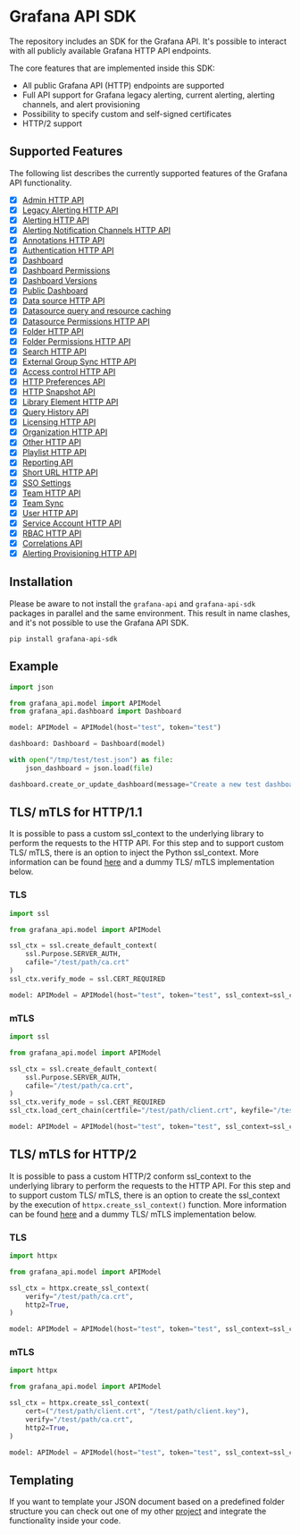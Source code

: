 # Grafana API SDK
The repository includes an SDK for the Grafana API. It's possible to interact with all publicly available Grafana HTTP API endpoints.

The core features that are implemented inside this SDK:

- All public Grafana API (HTTP) endpoints are supported
- Full API support for Grafana legacy alerting, current alerting, alerting channels, and alert provisioning
- Possibility to specify custom and self-signed certificates
- HTTP/2 support

## Supported Features

The following list describes the currently supported features of the Grafana API functionality.

- [x] [Admin HTTP API](https://grafana.com/docs/grafana/latest/http_api/admin/)
- [x] [Legacy Alerting HTTP API](https://grafana.com/docs/grafana/latest/http_api/alerting/)
- [x] [Alerting HTTP API](https://editor.swagger.io/?url=https://raw.githubusercontent.com/grafana/grafana/main/pkg/services/ngalert/api/tooling/post.json)
- [x] [Alerting Notification Channels HTTP API](https://grafana.com/docs/grafana/latest/http_api/alerting_notification_channels/) 
- [x] [Annotations HTTP API](https://grafana.com/docs/grafana/latest/http_api/annotations/)
- [x] [Authentication HTTP API](https://grafana.com/docs/grafana/latest/http_api/auth/)
- [x] [Dashboard](https://grafana.com/docs/grafana/latest/developers/http_api/dashboard/)
- [x] [Dashboard Permissions](https://grafana.com/docs/grafana/latest/developers/http_api/dashboard_permissions/)
- [x] [Dashboard Versions](https://grafana.com/docs/grafana/latest/developers/http_api/dashboard_versions/)
- [x] [Public Dashboard](https://grafana.com/docs/grafana/latest/developers/http_api/dashboard_public/)
- [x] [Data source HTTP API](https://grafana.com/docs/grafana/latest/http_api/data_source/)
- [x] [Datasource query and resource caching](https://grafana.com/docs/grafana/latest/developers/http_api/query_and_resource_caching/)
- [x] [Datasource Permissions HTTP API](https://grafana.com/docs/grafana/latest/http_api/datasource_permissions/)
- [x] [Folder HTTP API](https://grafana.com/docs/grafana/v7.5/http_api/folder/)
- [x] [Folder Permissions HTTP API](https://grafana.com/docs/grafana/v7.5/http_api/folder_permissions/)
- [x] [Search HTTP API](https://grafana.com/docs/grafana/v7.5/http_api/folder_dashboard_search/)
- [x] [External Group Sync HTTP API](https://grafana.com/docs/grafana/latest/http_api/external_group_sync/)
- [x] [Access control HTTP API](https://grafana.com/docs/grafana/latest/developers/http_api/access_control/)
- [x] [HTTP Preferences API](https://grafana.com/docs/grafana/latest/http_api/preferences/)
- [x] [HTTP Snapshot API](https://grafana.com/docs/grafana/latest/http_api/snapshot/)
- [x] [Library Element HTTP API](https://grafana.com/docs/grafana/latest/http_api/library_element/)
- [x] [Query History API](https://grafana.com/docs/grafana/latest/http_api/query_history/)
- [x] [Licensing HTTP API](https://grafana.com/docs/grafana/latest/http_api/licensing/)
- [x] [Organization HTTP API](https://grafana.com/docs/grafana/latest/http_api/org/)
- [x] [Other HTTP API](https://grafana.com/docs/grafana/latest/http_api/other/)
- [x] [Playlist HTTP API](https://grafana.com/docs/grafana/latest/http_api/playlist/)
- [x] [Reporting API](https://grafana.com/docs/grafana/latest/http_api/reporting/)
- [x] [Short URL HTTP API](https://grafana.com/docs/grafana/latest/http_api/short_url/)
- [x] [SSO Settings](https://grafana.com/docs/grafana/latest/developers/http_api/sso-settings/)
- [x] [Team HTTP API](https://grafana.com/docs/grafana/latest/http_api/team/)
- [x] [Team Sync](https://grafana.com/docs/grafana/latest/developers/http_api/team_sync/)
- [x] [User HTTP API](https://grafana.com/docs/grafana/latest/http_api/user/)
- [x] [Service Account HTTP API](https://grafana.com/docs/grafana/latest/developers/http_api/serviceaccount/)
- [x] [RBAC HTTP API](https://grafana.com/docs/grafana/latest/http_api/access_control/)
- [x] [Correlations API](https://grafana.com/docs/grafana/latest/developers/http_api/correlations/)
- [x] [Alerting Provisioning HTTP API](https://grafana.com/docs/grafana/latest/developers/http_api/alerting_provisioning/)

## Installation

Please be aware to not install the `grafana-api` and `grafana-api-sdk` packages in parallel and the same environment. This result in name clashes, and it's not possible to use the Grafana API SDK.

`pip install grafana-api-sdk`

## Example

```python
import json

from grafana_api.model import APIModel
from grafana_api.dashboard import Dashboard

model: APIModel = APIModel(host="test", token="test")

dashboard: Dashboard = Dashboard(model)

with open("/tmp/test/test.json") as file:
    json_dashboard = json.load(file)

dashboard.create_or_update_dashboard(message="Create a new test dashboard", dashboard_json=json_dashboard, dashboard_path="test")
```

## TLS/ mTLS for HTTP/1.1

It is possible to pass a custom ssl_context to the underlying library to perform the requests to the HTTP API. For this step and to support custom TLS/ mTLS, there is an option to inject the Python ssl_context. More information can be found [here](https://docs.python.org/3/library/ssl.html#ssl.create_default_context) and a dummy TLS/ mTLS implementation below.

### TLS

```python
import ssl

from grafana_api.model import APIModel

ssl_ctx = ssl.create_default_context(
    ssl.Purpose.SERVER_AUTH,
    cafile="/test/path/ca.crt"
)
ssl_ctx.verify_mode = ssl.CERT_REQUIRED

model: APIModel = APIModel(host="test", token="test", ssl_context=ssl_ctx)
```

### mTLS

```python
import ssl

from grafana_api.model import APIModel

ssl_ctx = ssl.create_default_context(
    ssl.Purpose.SERVER_AUTH,
    cafile="/test/path/ca.crt",
)
ssl_ctx.verify_mode = ssl.CERT_REQUIRED
ssl_ctx.load_cert_chain(certfile="/test/path/client.crt", keyfile="/test/path/client.key")

model: APIModel = APIModel(host="test", token="test", ssl_context=ssl_ctx)
```

## TLS/ mTLS for HTTP/2

It is possible to pass a custom HTTP/2 conform ssl_context to the underlying library to perform the requests to the HTTP API. For this step and to support custom TLS/ mTLS, there is an option to create the ssl_context by the execution of `httpx.create_ssl_context()` function. More information can be found [here](https://github.com/encode/httpx/blob/e99e2948e64fac2ca498865e9742ff50a69a2155/httpx/_config.py#L46) and a dummy TLS/ mTLS implementation below.

### TLS

```python
import httpx

from grafana_api.model import APIModel

ssl_ctx = httpx.create_ssl_context(
    verify="/test/path/ca.crt",
    http2=True,
)

model: APIModel = APIModel(host="test", token="test", ssl_context=ssl_ctx)
```

### mTLS

```python
import httpx

from grafana_api.model import APIModel

ssl_ctx = httpx.create_ssl_context(
    cert=("/test/path/client.crt", "/test/path/client.key"),
    verify="/test/path/ca.crt",
    http2=True,
)

model: APIModel = APIModel(host="test", token="test", ssl_context=ssl_ctx)
```

## Templating
If you want to template your JSON document based on a predefined folder structure you can check out one of my other [project](https://github.com/ZPascal/grafana_dashboard_templater) and integrate the functionality inside your code.
